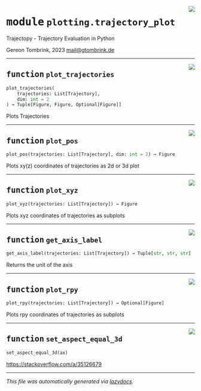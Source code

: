 <!-- markdownlint-disable -->

<a href="..\trajectopy_core\plotting\trajectory_plot.py#L0"><img align="right" style="float:right;" src="https://img.shields.io/badge/-source-cccccc?style=flat-square"></a>

# <kbd>module</kbd> `plotting.trajectory_plot`
Trajectopy - Trajectory Evaluation in Python 

Gereon Tombrink, 2023 mail@gtombrink.de 


---

<a href="..\trajectopy_core\plotting\trajectory_plot.py#L17"><img align="right" style="float:right;" src="https://img.shields.io/badge/-source-cccccc?style=flat-square"></a>

## <kbd>function</kbd> `plot_trajectories`

```python
plot_trajectories(
    trajectories: List[Trajectory],
    dim: int = 2
) → Tuple[Figure, Figure, Optional[Figure]]
```

Plots Trajectories 


---

<a href="..\trajectopy_core\plotting\trajectory_plot.py#L27"><img align="right" style="float:right;" src="https://img.shields.io/badge/-source-cccccc?style=flat-square"></a>

## <kbd>function</kbd> `plot_pos`

```python
plot_pos(trajectories: List[Trajectory], dim: int = 2) → Figure
```

Plots xy(z) coordinates of trajectories as 2d or 3d plot 


---

<a href="..\trajectopy_core\plotting\trajectory_plot.py#L60"><img align="right" style="float:right;" src="https://img.shields.io/badge/-source-cccccc?style=flat-square"></a>

## <kbd>function</kbd> `plot_xyz`

```python
plot_xyz(trajectories: List[Trajectory]) → Figure
```

Plots xyz coordinates of trajectories as subplots 


---

<a href="..\trajectopy_core\plotting\trajectory_plot.py#L83"><img align="right" style="float:right;" src="https://img.shields.io/badge/-source-cccccc?style=flat-square"></a>

## <kbd>function</kbd> `get_axis_label`

```python
get_axis_label(trajectories: List[Trajectory]) → Tuple[str, str, str]
```

Returns the unit of the axis 


---

<a href="..\trajectopy_core\plotting\trajectory_plot.py#L114"><img align="right" style="float:right;" src="https://img.shields.io/badge/-source-cccccc?style=flat-square"></a>

## <kbd>function</kbd> `plot_rpy`

```python
plot_rpy(trajectories: List[Trajectory]) → Optional[Figure]
```

Plots rpy coordinates of trajectories as subplots 


---

<a href="..\trajectopy_core\plotting\trajectory_plot.py#L138"><img align="right" style="float:right;" src="https://img.shields.io/badge/-source-cccccc?style=flat-square"></a>

## <kbd>function</kbd> `set_aspect_equal_3d`

```python
set_aspect_equal_3d(ax)
```

https://stackoverflow.com/a/35126679 




---

_This file was automatically generated via [lazydocs](https://github.com/ml-tooling/lazydocs)._
